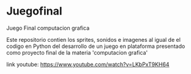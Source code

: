# Juegofinal
Juego Final computacion grafica

Este repositorio contien los sprites, sonidos e imagenes al igual de el codigo en Python del desarrollo de un juego en plataforma
presentado como proyecto final de la materia 'computacion grafica'

link youtube: https://www.youtube.com/watch?v=LKbPxT9KH64
